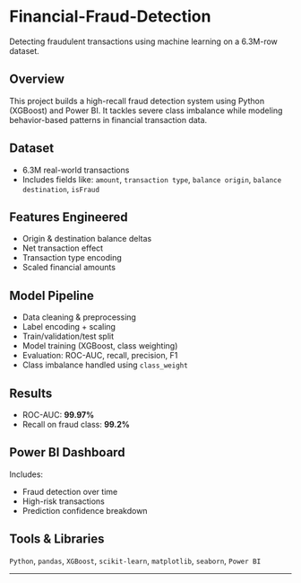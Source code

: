 # Financial-Fraud-Detection

Detecting fraudulent transactions using machine learning on a 6.3M-row dataset.

## Overview
This project builds a high-recall fraud detection system using Python (XGBoost) and Power BI. It tackles severe class imbalance while modeling behavior-based patterns in financial transaction data.

## Dataset
- 6.3M real-world transactions
- Includes fields like: `amount`, `transaction type`, `balance origin`, `balance destination`, `isFraud`

## Features Engineered
- Origin & destination balance deltas
- Net transaction effect
- Transaction type encoding
- Scaled financial amounts

## Model Pipeline
- Data cleaning & preprocessing
- Label encoding + scaling
- Train/validation/test split
- Model training (XGBoost, class weighting)
- Evaluation: ROC-AUC, recall, precision, F1
- Class imbalance handled using `class_weight`

## Results
- ROC-AUC: **99.97%**
- Recall on fraud class: **99.2%**

## Power BI Dashboard
Includes:
- Fraud detection over time
- High-risk transactions
- Prediction confidence breakdown

## Tools & Libraries
`Python`, `pandas`, `XGBoost`, `scikit-learn`, `matplotlib`, `seaborn`, `Power BI`

---

